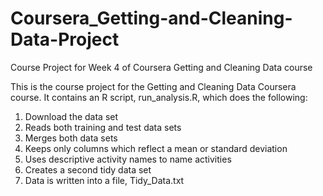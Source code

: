 # Coursera_Getting-and-Cleaning-Data-Project
Course Project for Week 4 of Coursera Getting and Cleaning Data course

This is the course project for the Getting and Cleaning Data Coursera course. It contains an R script, run_analysis.R, which does the following:

1. Download the data set
2. Reads both training and test data sets
3. Merges both data sets
4. Keeps only columns which reflect a  mean or standard deviation
5. Uses descriptive activity names to name activities
6. Creates a second tidy data set
7. Data is written into a file, Tidy_Data.txt
